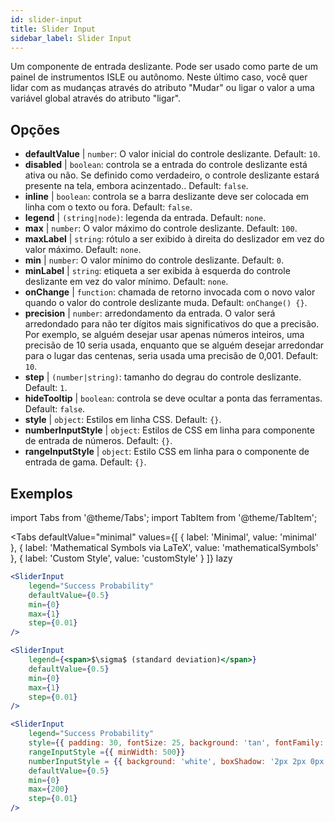```yaml
---
id: slider-input
title: Slider Input
sidebar_label: Slider Input
---
```


Um componente de entrada deslizante. Pode ser usado como parte de um painel de instrumentos ISLE ou autônomo. Neste último caso, você quer lidar com as mudanças através do atributo "Mudar" ou ligar o valor a uma variável global através do atributo "ligar".

## Opções

* __defaultValue__ | `number`: O valor inicial do controle deslizante. Default: `10`.
* __disabled__ | `boolean`: controla se a entrada do controle deslizante está ativa ou não. Se definido como verdadeiro, o controle deslizante estará presente na tela, embora acinzentado.. Default: `false`.
* __inline__ | `boolean`: controla se a barra deslizante deve ser colocada em linha com o texto ou fora. Default: `false`.
* __legend__ | `(string|node)`: legenda da entrada. Default: `none`.
* __max__ | `number`: O valor máximo do controle deslizante. Default: `100`.
* __maxLabel__ | `string`: rótulo a ser exibido à direita do deslizador em vez do valor máximo. Default: `none`.
* __min__ | `number`: O valor mínimo do controle deslizante. Default: `0`.
* __minLabel__ | `string`: etiqueta a ser exibida à esquerda do controle deslizante em vez do valor mínimo. Default: `none`.
* __onChange__ | `function`: chamada de retorno invocada com o novo valor quando o valor do controle deslizante muda. Default: `onChange() {}`.
* __precision__ | `number`: arredondamento da entrada. O valor será arredondado para não ter dígitos mais significativos do que a precisão. Por exemplo, se alguém desejar usar apenas números inteiros, uma precisão de 10 seria usada, enquanto que se alguém desejar arredondar para o lugar das centenas, seria usada uma precisão de 0,001. Default: `10`.
* __step__ | `(number|string)`: tamanho do degrau do controle deslizante. Default: `1`.
* __hideTooltip__ | `boolean`: controla se deve ocultar a ponta das ferramentas. Default: `false`.
* __style__ | `object`: Estilos em linha CSS. Default: `{}`.
* __numberInputStyle__ | `object`: Estilos de CSS em linha para componente de entrada de números. Default: `{}`.
* __rangeInputStyle__ | `object`: Estilo CSS em linha para o componente de entrada de gama. Default: `{}`.


## Exemplos

import Tabs from '@theme/Tabs';
import TabItem from '@theme/TabItem';

<Tabs
    defaultValue="minimal"
    values={[
        { label: 'Minimal', value: 'minimal' },
        { label: 'Mathematical Symbols via LaTeX', value: 'mathematicalSymbols' },
        { label: 'Custom Style', value: 'customStyle' }
    ]}
    lazy
>

<TabItem value="minimal">

```jsx live
<SliderInput
    legend="Success Probability"
    defaultValue={0.5}
    min={0}
    max={1}
    step={0.01}
/>
```

</TabItem>

<TabItem value="mathematicalSymbols">

```jsx live
<SliderInput
    legend={<span>$\sigma$ (standard deviation)</span>}
    defaultValue={0.5}
    min={0}
    max={1}
    step={0.01}
/>
```

</TabItem>

<TabItem value="customStyle">

```jsx live
<SliderInput
    legend="Success Probability"
    style={{ padding: 30, fontSize: 25, background: 'tan', fontFamily: 'Georgia'}}
    rangeInputStyle ={{ minWidth: 500}}
    numberInputStyle = {{ background: 'white', boxShadow: '2px 2px 0px black'}}
    defaultValue={0.5}
    min={0}
    max={200}
    step={0.01}
/>
```

</TabItem>

</Tabs>

